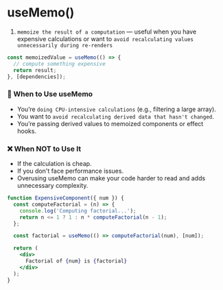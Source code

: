 # useMemo()

1. `memoize the result of a computation` — useful when you have expensive calculations or want to `avoid recalculating values unnecessarily during re-renders`

```jsx
const memoizedValue = useMemo(() => {
  // compute something expensive
  return result;
}, [dependencies]);
```

### 🧠 When to Use useMemo

- You’re `doing CPU-intensive calculations` (e.g., filtering a large array).
- You want to `avoid recalculating derived data that hasn't changed`.
- You’re passing derived values to memoized components or effect hooks.

### ❌ When NOT to Use It

- If the calculation is cheap.
- If you don't face performance issues.
- Overusing useMemo can make your code harder to read and adds unnecessary complexity.

```jsx
function ExpensiveComponent({ num }) {
  const computeFactorial = (n) => {
    console.log('Computing factorial...');
    return n <= 1 ? 1 : n * computeFactorial(n - 1);
  };

  const factorial = useMemo(() => computeFactorial(num), [num]);

  return (
    <div>
      Factorial of {num} is {factorial}
    </div>
  );
}
```
